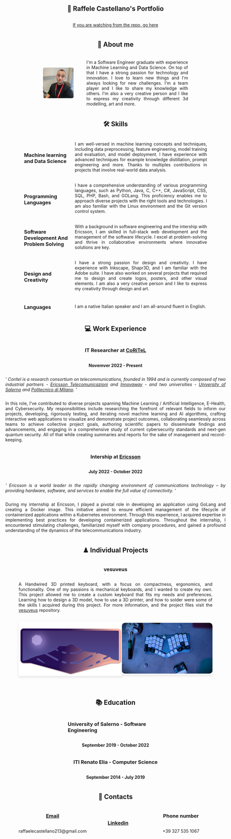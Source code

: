 <content style=" display: flex;
        flex-direction: column;
        align-items: center;
        justify-content: center;
        width: 100vw;
        background-color: #1e1e1e1e
        font-family: 'Segoe UI', Tahoma, Geneva, Verdana, sans-serif;
        color: #fafafaaa;"> 


<div style="display: flex; 
    flex-direction: row; 
    align-items: center;
    justify-content: center;">
    <h2>📃 Raffele Castellano's Portfolio </h2>
</div>

<a href="https://raffowo.github.io/"
    style="display: flex; 
    flex-direction: row; 
    align-items: center;
    justify-content: center;"> 
    If you are watching from the repo, go here
</a>

<div style="display: flex; 
    flex-direction: column; 
    align-items: center;
    justify-content: center;
    margin-left: 10vw;
    margin-right: 10vw;"> 
    <h2>💬 About me</h2>
    <div style="display: flex; 
        flex-direction: row; 
        align-items: center;
        justify-content: center;
        margin-top: 5px;">
        <img src="./media/profile.jpeg" alt="Profile Picture" width="100" style="border-radius: 5px; 
            margin-right: 20px;"/>
        <vl style="border-left: 2px solid #fafafaaa;"></vl>
        <p  style="text-align: justify;
            text-justify: inter-word; 
            margin-left:20px; 
            width:45vw;"> 
            I'm a Software Engineer graduate with experience in Machine Learning and Data Science. 
            On top of that I have a strong passion for technology and innovation. I love to learn new things and I'm always looking for new challenges. I'm a team player and I like to share my knowledge with others. I'm also a very creative person and I like to express my creativity through different 3d modelling, art and more.
        </p>
    </div>
    <h2>🛠 Skills</h2>
    <div style="display: flex; 
    flex-direction: row; 
    align-items: center;
    justify-content: center;
    margin-top: 5px;">
        <h3 style="width: 15vw;"> Machine learning and Data Science </h3>
        <vl style="border-left: 2px solid #fafafaaa;"></vl>
        <p style="text-align: justify;
            text-justify: inter-word; 
            margin-left:20px; 
            width: 45vw;"> 
            I am well-versed in machine learning concepts and techniques, including data preprocessing, feature engineering, model training and evaluation, and model deployment. I have experience with advanced techniques for example knowledge distillation, prompt engineering and more. Thanks to multiples contributions in projects that involve real-world data analysis.
        </p>
    </div>
    <div style="display: flex; 
        flex-direction: row; 
        align-items: center;
        justify-content: center;
        margin-top: 5px;">
        <h3 style="width: 15vw;;"> Programming Languages </h3>
        <vl style="border-left: 2px solid #fafafaaa;"></vl>
        <p style="text-align: justify;
            text-justify: inter-word; 
            margin-left:20px; 
            width:45vw;"> 
            I have a comprehensive understanding of various programming languages, such as Python, Java, C, C++, C#, JavaScript, CSS, SQL, PHP, Bash, and GOLang. This proficiency enables me to approach diverse projects with the right tools and technologies. I am also familiar with the Linux environment and the Git version control system.
        </p>
    </div>
    <div style="display: flex; 
        flex-direction: row; 
        align-items: center;
        justify-content: center;
        margin-top: 5px;">
        <h3 style="width: 15vw;;"> Software Development And Problem Solving </h3>
        <vl style="border-left: 2px solid #fafafaaa;"></vl>
        <p style="text-align: justify;
            text-justify: inter-word; 
            margin-left:20px; 
            width:45vw;"> 
            With a background in software engineering and the intership with Ericsson, I am skilled in full-stack web development and the management of the software lifecycle. I excel at problem-solving and thrive in collaborative environments where innovative solutions are key. 
        </p>
    </div>
    <div style="display: flex; 
        flex-direction: row; 
        align-items: center;
        justify-content: center;
        margin-top: 5px;">
        <h3 style="width: 15vw;;"> Design and Creativity </h3>
        <vl style="border-left: 2px solid #fafafaaa;"></vl>
        <p style="text-align: justify;
            text-justify: inter-word; 
            margin-left:20px;
            width:45vw;"> 
            I have a strong passion for design and creativity. I have experience with Inkscape, Shapr3D, and I am familiar with the Adobe suite. I have also worked on several projects that required me to design and create logos, posters, and other visual elements. I am also a very creative person and I like to express my creativity through design and art. 
        </p>
    </div>
    <div style="display: flex; 
        flex-direction: row; 
        align-items: center;
        justify-content: center;
        margin-top: 5px;">
        <h3 style="width: 15vw;;"> Languages </h3>
        <vl style="border-left: 2px solid #fafafaaa;"></vl>
        <p style="text-align: justify;
            text-justify: inter-word; 
            margin-left:20px; width:45vw;"> 
           I am a native Italian speaker and I am all-around fluent in English.
        </p>
    </div>
    <h2>💻 Work Experience</h2>
    <h3>IT Researcher at <a href="https://www.coritel.it/">CoRiTeL</a>  </h3>
    <p style="font-weight: bold;"> Novemver 2022 - Present </p>
    <p style="text-align: justify;
        text-justify: inter-word; 
        font-style: italic;
        width:75vw;">
        ' Coritel is a research consortium on telecommunications, founded in 1994 and is currently composed of two industrial partners - <a href="https://www.ericsson.com/it/about-us/company-facts/ericsson-worldwide/italy">Ericsson Telecomunicazioni</a> and <a href="https://www.innovaway.it/">Innovaway</a> - and two universities - <a href="https://www.unisa.it/">University of Salerno</a> and <a href="https://www.polimi.it/">Politecnico di Milano</a>. '
    </p>
    <p style="text-align: justify;
        text-justify: inter-word; 
        width:75vw;"> 
        In this role, I've contributed to diverse projects spanning Machine Learning / Artificial Intelligence, E-Health, and Cybersecurity. My responsibilities include researching the forefront of relevant fields to inform our projects, developing, rigorously testing, and iterating novel machine learning and AI algorithms, crafting interactive web applications to visualize and demonstrate project outcomes, collaborating seamlessly across teams to achieve collective project goals, authoring scientific papers to disseminate findings and advancements, and engaging in a comprehensive study of current cybersecurity standards and next-gen quantum security. All of that while creating summaries and reports for the sake of management and record-keeping.
    </p>
    <h3>Intership at <a href="https://www.ericsson.com/it/about-us/company-facts/ericsson-worldwide/italy">Ericsson</a> </h3>
    <p style="font-weight: bold;"> July 2022 - October 2022 </p>
    <p style="text-align: justify;
        text-justify: inter-word; 
        font-style: italic;
        width:75vw;">
        ' Ericsson is a world leader in the rapidly changing environment of communications technology – by providing hardware, software, and services to enable the full value of connectivity. '
    </p>
    <p style="text-align: justify;
        text-justify: inter-word; 
        width:75vw;"> 
        During my internship at Ericsson, I played a pivotal role in developing an application using GoLang and creating a Docker image. This initiative aimed to ensure efficient management of the lifecycle of containerized applications within a Kubernetes environment. Through this experience, I acquired expertise in implementing best practices for developing containerized applications. Throughout the internship, I encountered stimulating challenges, familiarized myself with company procedures, and gained a profound understanding of the dynamics of the telecommunications industry.
    </p>
    <h2>♟ Individual Projects</h2>
    <h3>vesuveus</h3>
    <p style="text-align: justify;
        text-justify: inter-word;
        width:66vw;"> 
        A Handwired 3D printed keyboard, with a focus on compactness, ergonomics, and functionality. One of my passions is mechanical keyboards, and I wanted to create my own. This project allowed me to create a custom keyboard that fits my needs and preferences. Learning how to design a 3D model, how to use a 3D printer, and how to solder were some of the skills I acquired during this project. For more information, and the project files visit the <a href="https://github.com/RaffOwO/vesuveus">vesuveus</a> repository.
        <div style="display: flex; 
        flex-direction: row; 
        align-items: center;
        justify-content: space-between;
        width: 66vw;">
        <p align="center" style="box-shadow: 0px 4px 8px rgba(0, 0, 0, 0.1);">
            <img src="./media/iconwide.png" alt="vesuveus keyboard" width="400" style="border-radius: 10px;" />
        </p>
        <p align="center" style="box-shadow: 0px 4px 8px rgba(0, 0, 0, 0.1);">
            <img src="./media/mk3build.jpeg" alt="vesuveus keyboard" width="350" style="border-radius: 10px;" />
        </p>
        </div>
    </p>
    <h2>📚 Education</h2>
    <h3>University of Salerno - Software Engineering</h3>
    <p style="font-weight: bold;"> September 2019 - October 2022 </p>
    <h3>ITI Renato Elia - Computer Science</h3>
    <p style="font-weight: bold;"> September 2014 - July 2019 </p>
    <h2>📧 Contacts</h2>
    <div style="display: flex; 
        flex-direction: row; 
        align-items: center;
        justify-content: space-between;
        width: 66vw;">
            <div style="display: flex;
                flex-direction: column;
                justify-content: center;
                align-items: center; 
                width: 25vw;">
                <h3> <a href="mailto:raffaelecastellano213@gmail.com">Email</a> </h3>
                <p> raffaelecastellano213@gmail.com </p>
            </div>
            <div style="display: flex;
                flex-direction: column;
                justify-content: center;
                align-items: center; 
                width: 25vw;">
            <h3> <a href="https://www.linkedin.com/in/raffaele-castellano-71440a26b/">Linkedin</a> </h3>
            </div>
            <div style="display: flex;
                flex-direction: column;
                justify-content: center;
                align-items: center;
                width: 25vw;">
                    <h3> Phone number </h3>
                    <p> +39 327 535 1067 </p>
            </div>
    </div>
</div>
</content>